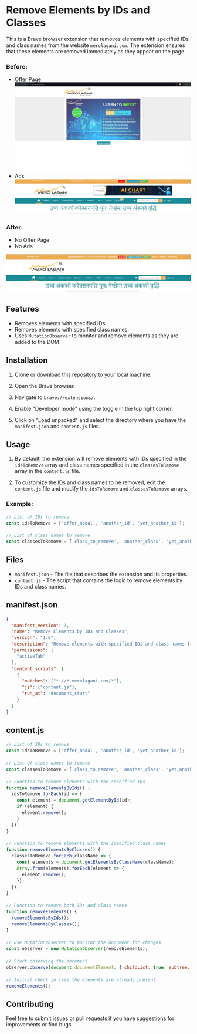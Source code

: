 # Remove Elements by IDs and Classes

This is a Brave browser extension that removes elements with specified IDs and class names from the website `merolagani.com`. The extension ensures that these elements are removed immediately as they appear on the page.

### Before:
- Offer Page
![alt text](./img/image.png)
- Ads
![alt text](./img/image-1.png)

### After:

- No Offer Page
- No Ads

![alt text](./img/image-2.png)

## Features

- Removes elements with specified IDs.
- Removes elements with specified class names.
- Uses `MutationObserver` to monitor and remove elements as they are added to the DOM.

## Installation

1. Clone or download this repository to your local machine.

2. Open the Brave browser.

3. Navigate to `brave://extensions/`.

4. Enable "Developer mode" using the toggle in the top right corner.

5. Click on "Load unpacked" and select the directory where you have the `manifest.json` and `content.js` files.

## Usage

1. By default, the extension will remove elements with IDs specified in the `idsToRemove` array and class names specified in the `classesToRemove` array in the `content.js` file.

2. To customize the IDs and class names to be removed, edit the `content.js` file and modify the `idsToRemove` and `classesToRemove` arrays.

### Example:

```javascript
// List of IDs to remove
const idsToRemove = ['offer_modal', 'another_id', 'yet_another_id'];

// List of class names to remove
const classesToRemove = ['class_to_remove', 'another_class', 'yet_another_class'];
```

## Files

- `manifest.json` - The file that describes the extension and its properties.
- `content.js` - The script that contains the logic to remove elements by IDs and class names.

## manifest.json

```json
{
  "manifest_version": 3,
  "name": "Remove Elements by IDs and Classes",
  "version": "1.0",
  "description": "Remove elements with specified IDs and class names from merolagani.com",
  "permissions": [
    "activeTab"
  ],
  "content_scripts": [
    {
      "matches": ["*://*.merolagani.com/*"],
      "js": ["content.js"],
      "run_at": "document_start"
    }
  ]
}
```

## content.js

```javascript
// List of IDs to remove
const idsToRemove = ['offer_modal', 'another_id', 'yet_another_id'];

// List of class names to remove
const classesToRemove = ['class_to_remove', 'another_class', 'yet_another_class'];

// Function to remove elements with the specified IDs
function removeElementsByIds() {
  idsToRemove.forEach(id => {
    const element = document.getElementById(id);
    if (element) {
      element.remove();
    }
  });
}

// Function to remove elements with the specified class names
function removeElementsByClasses() {
  classesToRemove.forEach(className => {
    const elements = document.getElementsByClassName(className);
    Array.from(elements).forEach(element => {
      element.remove();
    });
  });
}

// Function to remove both IDs and class names
function removeElements() {
  removeElementsByIds();
  removeElementsByClasses();
}

// Use MutationObserver to monitor the document for changes
const observer = new MutationObserver(removeElements);

// Start observing the document
observer.observe(document.documentElement, { childList: true, subtree: true });

// Initial check in case the elements are already present
removeElements();
```

## Contributing

Feel free to submit issues or pull requests if you have suggestions for improvements or find bugs.